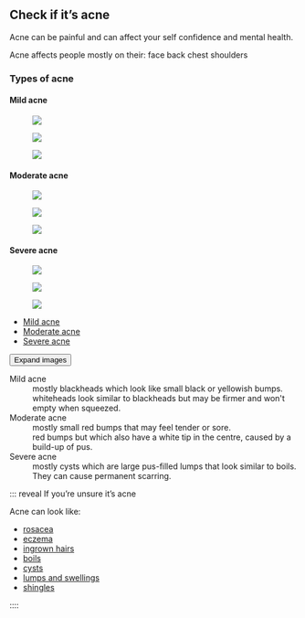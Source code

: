 ## Check if it’s acne

Acne can be painful and can affect your self confidence and mental health.

Acne affects people mostly on their:
face
back 
chest 
shoulders

### Types of acne

<article class="figure-list is-collapsed is-tabbed no-captions">
  <div class="tabs js-tabs">
    <div class="tab-container js-tabs-content tabs-body">
      <div class="tabs__tab js-tab-pane tabs-panel is-active" id="mild">
        <h4 class="figure-list__tab-heading">Mild acne</h4>
        <div class="figure-list__body figure-list--preview">
          <div class="figure-list--col two-thirds">
            <figure class="figure-list__figure">
              <img src="/images/acne/acne-mild-3_640.jpg" />
            </figure>
          </div>
          <div class="figure-list--col one-third">
            <figure class="figure-list__figure">
              <img src="/images/acne/acne-mild-2_640.jpg" />
            </figure>
            <figure class="figure-list__figure">
              <img src="/images/acne/acne-mild-1_640.jpg" />
            </figure>
          </div>
        </div>
      </div>
      <div class="tabs__tab js-tab-pane tabs-panel" id="moderate">
        <h4 class="figure-list__tab-heading">Moderate acne</h4>
        <div class="figure-list__body figure-list--preview">
          <div class="figure-list--col one-third">
            <figure class="figure-list__figure">
              <img src="/images/acne/acne-moderate-1_640.jpg" />
            </figure>
            <figure class="figure-list__figure">
              <img src="/images/acne/acne-moderate-2_640.jpg" />
            </figure>
          </div>
          <div class="figure-list--col two-thirds">
            <figure class="figure-list__figure">
              <img src="/images/acne/acne-moderate-3_640.jpg" />
            </figure>
          </div>
        </div>
      </div>
      <div class="tabs__tab js-tab-pane tabs-panel" id="severe">
        <h4 class="figure-list__tab-heading">Severe acne</h4>
        <div class="figure-list__body figure-list--preview">
          <div class="figure-list--col two-thirds">
            <figure class="figure-list__figure">
              <img src="/images/acne/acne-severe-2_640.jpg" />
            </figure>
          </div>
          <div class="figure-list--col one-third">
            <figure class="figure-list__figure">
              <img src="/images/acne/acne-severe-1_640.jpg" />
            </figure>
            <figure class="figure-list__figure">
              <img src="/images/acne/acne-severe-3_640.jpg" />
            </figure>
          </div>
        </div>
      </div>
    </div>
    <ul class="tabs__nav js-tabs-nav">
      <li class="tabs__nav-item is-active"><a class="tabs__nav-link" href="#mild">Mild acne</a></li>
      <li class="tabs__nav-item"><a class="tabs__nav-link" href="#moderate">Moderate acne</a></li>
      <li class="tabs__nav-item"><a class="tabs__nav-link" href="#severe">Severe acne</a></li>
    </ul>
  </div>
  <button type="button" class="figure-list__btn">Expand images</button>
</article>

<dl>
  <dt>Mild acne</dt>
  <dd>mostly blackheads which look like small black or yellowish bumps.</dd>
  <dd>whiteheads look similar to blackheads but may be firmer and won't empty when squeezed.</dd>
  <dt>Moderate acne</dt>
  <dd>mostly small red bumps that may feel tender or sore.</dd>
  <dd>red bumps but which also have a white tip in the centre, caused by a build-up of pus.</dd>
  <dt>Severe acne</dt>
  <dd>mostly cysts which are large pus-filled lumps that look similar to boils. They can cause permanent scarring.</dd>
</dl>


::: reveal If you’re unsure it’s acne

Acne can look like:

- [rosacea](http://www.nhs.uk/Conditions/Rosacea/Pages/Introduction.aspx)
- [eczema](http://www.nhs.uk/conditions/Eczema-(atopic)/Pages/Introduction.aspx)
- [ingrown hairs](http://www.nhs.uk/conditions/ingrown-hairs/Pages/Introduction.aspx)
- [boils](http://www.nhs.uk/conditions/boils/pages/introduction.aspx)
- [cysts](http://www.nhs.uk/conditions/skin-cyst/Pages/Introduction.aspx)
- [lumps and swellings](http://www.nhs.uk/conditions/lumps-swellings/Pages/Introduction.aspx)
- [shingles](http://www.nhs.uk/conditions/Shingles/Pages/Introduction.aspx)

::::
